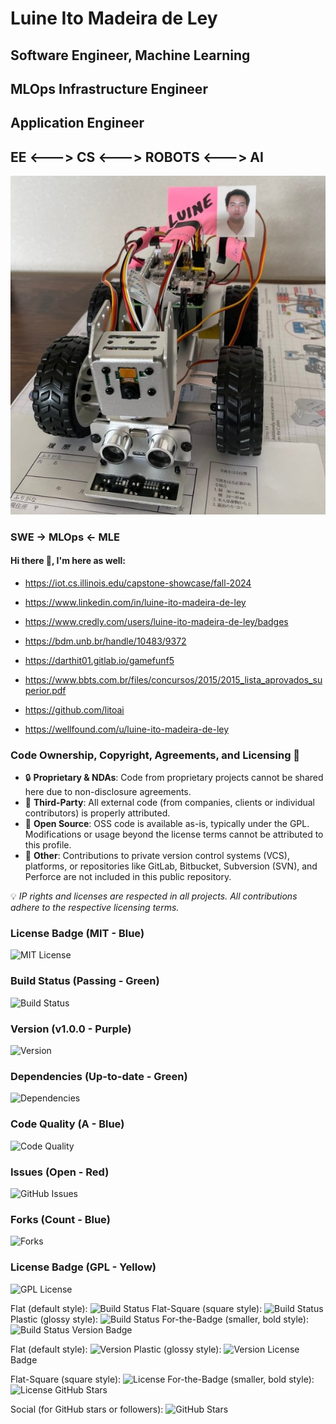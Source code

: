 # Luine Ito Madeira de Ley

## Software Engineer, Machine Learning 

## MLOps Infrastructure Engineer 

## Application Engineer

## EE <---> CS <---> ROBOTS <---> AI

![Rover](Rover.jpg)

### SWE -> MLOps <- MLE

#### Hi there 👋, I'm here as well:

- https://iot.cs.illinois.edu/capstone-showcase/fall-2024

- https://www.linkedin.com/in/luine-ito-madeira-de-ley

- https://www.credly.com/users/luine-ito-madeira-de-ley/badges

- https://bdm.unb.br/handle/10483/9372

- https://darthit01.gitlab.io/gamefunf5

- https://www.bbts.com.br/files/concursos/2015/2015_lista_aprovados_superior.pdf

- https://github.com/litoai

- https://wellfound.com/u/luine-ito-madeira-de-ley




### Code Ownership, Copyright, Agreements, and Licensing 🔐

- 🔒 **Proprietary & NDAs**: Code from proprietary projects cannot be shared here due to non-disclosure agreements.
- 🤝 **Third-Party**: All external code (from companies, clients or individual contributors) is properly attributed.
- 🌱 **Open Source**: OSS code is available as-is, typically under the GPL. Modifications or usage beyond the license terms cannot be attributed to this profile.
- 🔗 **Other**: Contributions to private version control systems (VCS), platforms, or repositories like GitLab, Bitbucket, Subversion (SVN), and Perforce are not included in this public repository.

💡 *IP rights and licenses are respected in all projects. All contributions adhere to the respective licensing terms.*

### License Badge (MIT - Blue)
![MIT License](https://img.shields.io/badge/License-MIT-blue)

### Build Status (Passing - Green)
![Build Status](https://img.shields.io/badge/Build-Passing-brightgreen)

### Version (v1.0.0 - Purple)
![Version](https://img.shields.io/badge/Version-1.0.0-purple)

### Dependencies (Up-to-date - Green)
![Dependencies](https://img.shields.io/badge/Dependencies-Up%20To%20Date-brightgreen)

### Code Quality (A - Blue)
![Code Quality](https://img.shields.io/badge/Code%20Quality-A-blue)

### Issues (Open - Red)
![GitHub Issues](https://img.shields.io/badge/Issues-Open-red)

### Forks (Count - Blue)
![Forks](https://img.shields.io/badge/Forks-1000-blue)

### License Badge (GPL - Yellow)
![GPL License](https://img.shields.io/badge/License-GPL%20v3-yellow)

Flat (default style):
![Build Status](https://img.shields.io/badge/Build-Passing-brightgreen?style=flat)
Flat-Square (square style):
![Build Status](https://img.shields.io/badge/Build-Passing-brightgreen?style=flat-square)
Plastic (glossy style):
![Build Status](https://img.shields.io/badge/Build-Passing-brightgreen?style=plastic)
For-the-Badge (smaller, bold style):
![Build Status](https://img.shields.io/badge/Build-Passing-brightgreen?style=for-the-badge)
Version Badge

Flat (default style):
![Version](https://img.shields.io/badge/Version-v1.0.0-blue?style=flat)
Plastic (glossy style):
![Version](https://img.shields.io/badge/Version-v1.0.0-blue?style=plastic)
License Badge

Flat-Square (square style):
![License](https://img.shields.io/badge/License-MIT-blue?style=flat-square)
For-the-Badge (smaller, bold style):
![License](https://img.shields.io/badge/License-MIT-blue?style=for-the-badge)
GitHub Stars

Social (for GitHub stars or followers):
![GitHub Stars](https://img.shields.io/badge/Stars-5000-blue?style=social)




<!--
**DarthIt0/DarthIt0** is a ✨ _special_ ✨ repository because its `README.md` (this file) appears on your GitHub profile.

Here are some ideas to get you started:

- 🔭 I’m currently working on ...
- 🌱 I’m currently learning ...
- 👯 I’m looking to collaborate on ...
- 🤔 I’m looking for help with ...
- 💬 Ask me about ...
- 📫 How to reach me: ...
- 😄 Pronouns: ...
- ⚡ Fun fact: ...
-->
